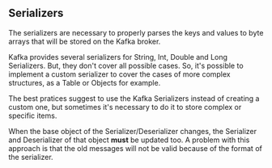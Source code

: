 ## Serializers

The serializers are necessary to properly parses the keys and values to byte arrays that will be stored on the Kafka broker.

Kafka provides several serializers for String, Int, Double and Long Serializers. But, they don't cover all possible cases. So, it's possible to implement a custom serializer to cover the cases of more complex structures, as a Table or Objects for example.

The best pratices suggest to use the Kafka Serializers instead of creating a custom one, but sometimes it's necessary to do it to store complex or specific items.

When the base object of the Serializer/Deserializer changes, the Serializer and Deserializer of that object **must** be updated too. A problem with this approach is that the old messages will not be valid because of the format of the serializer.